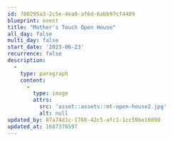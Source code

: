 ```yaml
---
id: 780295a3-2c5e-4ea0-af6d-6abb97cf4409
blueprint: event
title: "Mother's Touch Open House"
all_day: false
multi_day: false
start_date: '2023-06-23'
recurrence: false
description:
  -
    type: paragraph
    content:
      -
        type: image
        attrs:
          src: 'asset::assets::mt-open-house2.jpg'
          alt: null
updated_by: 87a74d1c-1760-42c5-afc1-1cc59be16098
updated_at: 1687376597
---
```

